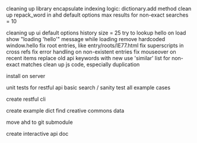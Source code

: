 cleaning up library
    encapsulate indexing logic: dictionary.add method
    clean up repack_word in ahd
    default options
        max results for non-exact searches = 10

cleaning up ui
    default options
        history size = 25
    try to lookup hello on load
        show "loading 'hello'" message while loading
        remove hardcoded window.hello
    fix root entries, like entry/roots/IE77.html
    fix superscripts in cross refs
    fix error handling on non-existent entries
    fix mouseover on recent items
    replace old api keywords with new
    use 'similar' list for non-exact matches
    clean up js code, especially duplication

install on server

unit tests for restful api
    basic search / sanity test
    all example cases
    
create restful cli

create example dict
    find creative commons data

move ahd to git submodule

create interactive api doc

